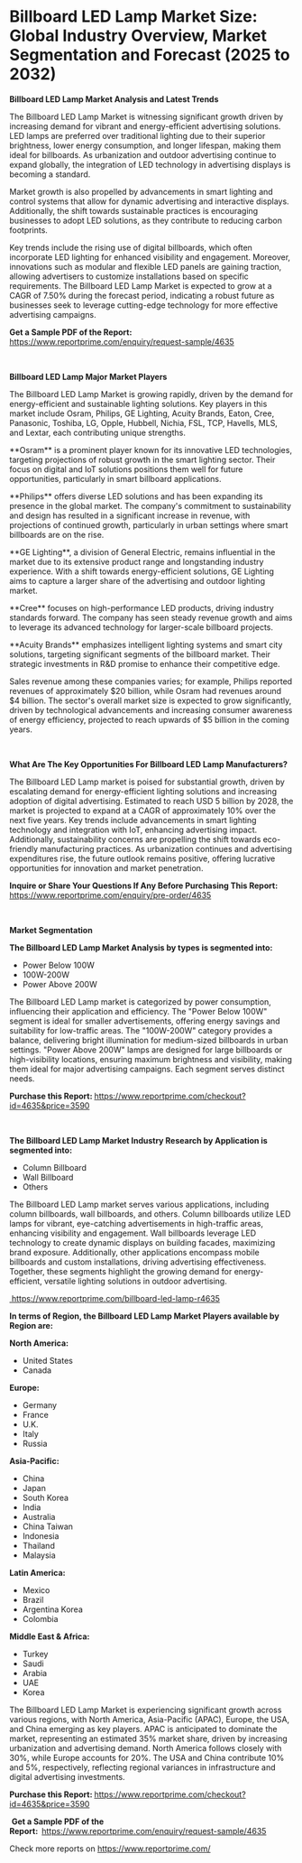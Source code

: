<p><h1>Billboard LED Lamp Market Size: Global Industry Overview, Market Segmentation and Forecast (2025 to 2032)</h1></p><p><strong>Billboard LED Lamp Market Analysis and Latest Trends</strong></p>
<p><p>The Billboard LED Lamp Market is witnessing significant growth driven by increasing demand for vibrant and energy-efficient advertising solutions. LED lamps are preferred over traditional lighting due to their superior brightness, lower energy consumption, and longer lifespan, making them ideal for billboards. As urbanization and outdoor advertising continue to expand globally, the integration of LED technology in advertising displays is becoming a standard.</p><p>Market growth is also propelled by advancements in smart lighting and control systems that allow for dynamic advertising and interactive displays. Additionally, the shift towards sustainable practices is encouraging businesses to adopt LED solutions, as they contribute to reducing carbon footprints.</p><p>Key trends include the rising use of digital billboards, which often incorporate LED lighting for enhanced visibility and engagement. Moreover, innovations such as modular and flexible LED panels are gaining traction, allowing advertisers to customize installations based on specific requirements. The Billboard LED Lamp Market is expected to grow at a CAGR of 7.50% during the forecast period, indicating a robust future as businesses seek to leverage cutting-edge technology for more effective advertising campaigns.</p></p>
<p><strong>Get a Sample PDF of the Report:&nbsp;</strong> <a href="https://www.reportprime.com/enquiry/request-sample/4635?utm_campaign=2629&utm_medium=2&utm_source=Github&utm_content=ia&utm_term=24032025&utm_id=billboard-led-lamp">https://www.reportprime.com/enquiry/request-sample/4635</a></p>
<p>&nbsp;</p>
<p><strong>Billboard LED Lamp Major Market Players</strong></p>
<p><p>The Billboard LED Lamp Market is growing rapidly, driven by the demand for energy-efficient and sustainable lighting solutions. Key players in this market include Osram, Philips, GE Lighting, Acuity Brands, Eaton, Cree, Panasonic, Toshiba, LG, Opple, Hubbell, Nichia, FSL, TCP, Havells, MLS, and Lextar, each contributing unique strengths.</p><p>**Osram** is a prominent player known for its innovative LED technologies, targeting projections of robust growth in the smart lighting sector. Their focus on digital and IoT solutions positions them well for future opportunities, particularly in smart billboard applications.</p><p>**Philips** offers diverse LED solutions and has been expanding its presence in the global market. The company's commitment to sustainability and design has resulted in a significant increase in revenue, with projections of continued growth, particularly in urban settings where smart billboards are on the rise.</p><p>**GE Lighting**, a division of General Electric, remains influential in the market due to its extensive product range and longstanding industry experience. With a shift towards energy-efficient solutions, GE Lighting aims to capture a larger share of the advertising and outdoor lighting market.</p><p>**Cree** focuses on high-performance LED products, driving industry standards forward. The company has seen steady revenue growth and aims to leverage its advanced technology for larger-scale billboard projects.</p><p>**Acuity Brands** emphasizes intelligent lighting systems and smart city solutions, targeting significant segments of the billboard market. Their strategic investments in R&D promise to enhance their competitive edge.</p><p>Sales revenue among these companies varies; for example, Philips reported revenues of approximately $20 billion, while Osram had revenues around $4 billion. The sector's overall market size is expected to grow significantly, driven by technological advancements and increasing consumer awareness of energy efficiency, projected to reach upwards of $5 billion in the coming years.</p></p>
<p>&nbsp;</p>
<p><strong>What Are The Key Opportunities For Billboard LED Lamp Manufacturers?</strong></p>
<p><p>The Billboard LED Lamp market is poised for substantial growth, driven by escalating demand for energy-efficient lighting solutions and increasing adoption of digital advertising. Estimated to reach USD 5 billion by 2028, the market is projected to expand at a CAGR of approximately 10% over the next five years. Key trends include advancements in smart lighting technology and integration with IoT, enhancing advertising impact. Additionally, sustainability concerns are propelling the shift towards eco-friendly manufacturing practices. As urbanization continues and advertising expenditures rise, the future outlook remains positive, offering lucrative opportunities for innovation and market penetration.</p></p>
<p><strong>Inquire or Share Your Questions If Any Before Purchasing This Report:</strong> <a href="https://www.reportprime.com/enquiry/pre-order/4635?utm_campaign=2629&utm_medium=2&utm_source=Github&utm_content=ia&utm_term=24032025&utm_id=billboard-led-lamp">https://www.reportprime.com/enquiry/pre-order/4635</a></p>
<p>&nbsp;</p>
<p><strong>Market Segmentation</strong></p>
<p><strong>The Billboard LED Lamp Market Analysis by types is segmented into:</strong></p>
<p><ul><li>Power Below 100W</li><li>100W-200W</li><li>Power Above 200W</li></ul></p>
<p><p>The Billboard LED Lamp market is categorized by power consumption, influencing their application and efficiency. The "Power Below 100W" segment is ideal for smaller advertisements, offering energy savings and suitability for low-traffic areas. The "100W-200W" category provides a balance, delivering bright illumination for medium-sized billboards in urban settings. "Power Above 200W" lamps are designed for large billboards or high-visibility locations, ensuring maximum brightness and visibility, making them ideal for major advertising campaigns. Each segment serves distinct needs.</p></p>
<p><strong>Purchase this Report:&nbsp;</strong><a href="https://www.reportprime.com/checkout?id=4635&price=3590&utm_campaign=2629&utm_medium=2&utm_source=Github&utm_content=ia&utm_term=24032025&utm_id=billboard-led-lamp">https://www.reportprime.com/checkout?id=4635&price=3590</a></p>
<p>&nbsp;</p>
<p><strong>The Billboard LED Lamp Market Industry Research by Application is segmented into:</strong></p>
<p><ul><li>Column Billboard</li><li>Wall Billboard</li><li>Others</li></ul></p>
<p><p>The Billboard LED Lamp market serves various applications, including column billboards, wall billboards, and others. Column billboards utilize LED lamps for vibrant, eye-catching advertisements in high-traffic areas, enhancing visibility and engagement. Wall billboards leverage LED technology to create dynamic displays on building facades, maximizing brand exposure. Additionally, other applications encompass mobile billboards and custom installations, driving advertising effectiveness. Together, these segments highlight the growing demand for energy-efficient, versatile lighting solutions in outdoor advertising.</p></p>
<p><a href="https://www.reportprime.com/billboard-led-lamp-r4635?utm_campaign=2629&utm_medium=2&utm_source=Github&utm_content=ia&utm_term=24032025&utm_id=billboard-led-lamp">&nbsp;https://www.reportprime.com/billboard-led-lamp-r4635</a></p>
<p><strong>In terms of Region, the Billboard LED Lamp Market Players available by Region are:</strong></p>
<p>
    <p> <strong> North America: </strong>
        <ul>
            <li>United States</li>
            <li>Canada</li>
        </ul>
        </p> 
    <p> <strong> Europe: </strong>
        <ul>
            <li>Germany</li>
            <li>France</li>
            <li>U.K.</li>
            <li>Italy</li>
            <li>Russia</li>
        </ul>
        </p> 
    <p> <strong> Asia-Pacific: </strong>
        <ul>
            <li>China</li>
            <li>Japan</li>
            <li>South Korea</li>
            <li>India</li>
            <li>Australia</li>
            <li>China Taiwan</li>
            <li>Indonesia</li>
            <li>Thailand</li>
            <li>Malaysia</li>
        </ul>
        </p> 
    <p> <strong> Latin America: </strong>
        <ul>
            <li>Mexico</li>
            <li>Brazil</li>
            <li>Argentina Korea</li>
            <li>Colombia</li>
        </ul>
        </p> 
    <p> <strong> Middle East & Africa: </strong>
        <ul>
            <li>Turkey</li>
            <li>Saudi</li>
            <li>Arabia</li>
            <li>UAE</li>
            <li>Korea</li>
        </ul>
    </p>
    </p>
<p><p>The Billboard LED Lamp Market is experiencing significant growth across various regions, with North America, Asia-Pacific (APAC), Europe, the USA, and China emerging as key players. APAC is anticipated to dominate the market, representing an estimated 35% market share, driven by increasing urbanization and advertising demand. North America follows closely with 30%, while Europe accounts for 20%. The USA and China contribute 10% and 5%, respectively, reflecting regional variances in infrastructure and digital advertising investments.</p></p>
<p><strong>Purchase this Report: </strong><a href="https://www.reportprime.com/checkout?id=4635&price=3590&utm_campaign=2629&utm_medium=2&utm_source=Github&utm_content=ia&utm_term=24032025&utm_id=billboard-led-lamp">https://www.reportprime.com/checkout?id=4635&price=3590</a></p>
<p>&nbsp;<strong>Get a Sample PDF of the Report:&nbsp;&nbsp;</strong><a href="https://www.reportprime.com/enquiry/request-sample/4635?utm_campaign=2629&utm_medium=2&utm_source=Github&utm_content=ia&utm_term=24032025&utm_id=billboard-led-lamp">https://www.reportprime.com/enquiry/request-sample/4635</a></p>
<p><strong></strong></p>
<p>Check more reports on <a href="https://www.reportprime.com/?utm_campaign=2629&utm_medium=2&utm_source=Github&utm_content=ia&utm_term=24032025&utm_id=billboard-led-lamp">https://www.reportprime.com/</a></p>